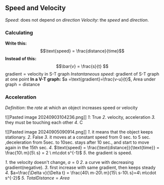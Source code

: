 ## Speed and Velocity
*Speed*: does not depend on *direction*
*Velocity*: the *speed* and *direction*.
### Calculating
**Write this:**
$$\text{speed} = \frac{distance}{time}$$
**Instead of this:**
$$\bar{v} = \frac{s}{t} $$
$\text{gradient} = \text{velocity}$ in S-T graph
*Instantaneous speed*: gradient of S-T graph at one point
**In a V-T graph:** $a =\text{gradient}=\frac{v-u}{t}$,   $\text{Area under graph} = \text{distance}$

### Acceleration
*Definition*: the *rate* at which an object increases speed or velocity


![[Pasted image 20240903104236.png]]
*1*: True
*2*. velocity, acceleration
*3.* they must be touching each other 
*4*. C

![[Pasted image 20240905090914.png]]
*1*. it means that the object keeps stationary.
*2*. False
*3*. it moves at a constant speed from 0 sec. to 5 sec. ,deceleration from 5sec. to 10sec. stays after 10 sec., and start to move again in the 15th sec.
*4*. $\text{speed} = \frac{\text{distance}}{\text{time}} = \frac{10\ m}{5\ s} = 2 \ m\cdot s^{-1}$
*5*. the gradient is speed.

*1*. the velocity doesn't change, $a=0$
*2*. a curve with decreasing gradient(negative).
*3*. first increase with same gradient, then keeps steady
*4*. $a=\frac{\Delta v}{\Delta t} = \frac{40\ m-20\ m}{15\ s-10\ s}=4\ m\cdot s^{-2}$
*5.* ${TotalDistance} = {Area}$

